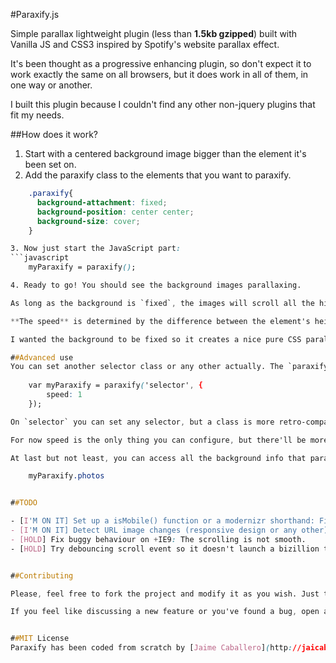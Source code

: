 #Paraxify.js

Simple parallax lightweight plugin (less than **1.5kb gzipped**) built with Vanilla JS and CSS3 inspired by Spotify's website parallax effect. 

It's been thought as a progressive enhancing plugin, so don't expect it to work exactly the same on all browsers, but it does work in all of them, in one way or another.

I built this plugin because I couldn't find any other non-jquery plugins that fit my needs. 


##How does it work?

1. Start with a centered background image bigger than the element it's been set on.
2. Add the paraxify class to the elements that you want to paraxify.
```css
	.paraxify{
	  background-attachment: fixed;
	  background-position: center center;
	  background-size: cover;
	}

3. Now just start the JavaScript part:
```javascript
	myParaxify = paraxify();

4. Ready to go! You should see the background images parallaxing.

As long as the background is `fixed`, the images will scroll all the hidden part accordingly to the scroll position. This way you can control when it's active or not just switching the `background-attachment` property on CSS to scroll.

**The speed** is determined by the difference between the element's height and the image's.

I wanted the background to be fixed so it creates a nice pure CSS parallax effect in case the JavaScript is not supported or disabled in the browser. I had performance in mind when I built this plugin, so **only the visibe photos are scrolled**.

##Advanced use
You can set another selector class or any other actually. The `paraxify` function has two parameters:
	
	var myParaxify = paraxify('selector', {
		speed: 1
	});

On `selector` you can set any selector, but a class is more retro-compatible. Also, you can set a speed from 0 to 1. The lower the speed, the less distance the background is gonna move. This speed is always proportional to the difference between the image's height and the element's.

For now speed is the only thing you can configure, but there'll be more stuff on the future.

At last but not least, you can access all the background info that paraxify calculates on real time. Type this in your console and you'll see:

	myParaxify.photos


##TODO

- [I'M ON IT] Set up a isMobile() function or a modernizr shorthand: Fixed backgrounds are really buggy on mobile.
- [I'M ON IT] Detect URL image changes (responsive design or any other) and update `diff` accordingly.
- [HOLD] Fix buggy behaviour on +IE9: The scrolling is not smooth.
- [HOLD] Try debouncing scroll event so it doesn't launch a bizillion times per second.


##Contributing

Please, feel free to fork the project and modify it as you wish. Just try to keep it __light and working__. Send me a pull request and I'll review it as soon as possible. Any new feature is welcome aboard.

If you feel like discussing a new feature or you've found a bug, open an issue or contact me on twitter ([@jaicab_](http://twitter.com/jaicab_)) so we can talk about it.


##MIT License
Paraxify has been coded from scratch by [Jaime Caballero](http://jaicab.com) and it's licensed under **MIT License**.